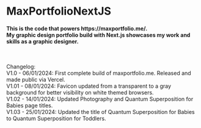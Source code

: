 <h1>MaxPortfolioNextJS</h1>

<h4>This is the code that powers https://maxportfolio.me/.<br />
My graphic design portfolio build with Next.js showcases my work and skills as a graphic designer.</h4><br />

Changelog:<br />
V1.0 - 06/01/2024: First complete build of maxportfolio.me. Released and made public via Vercel.<br />
V1.01 -  08/01/2024: Favicon updated from a transparent to a gray background for better visibility on white themed browsers.<br />
V1.02 - 14/01/2024: Updated Photography and Quantum Superposition for Babies page titles.<br />
V1.03 - 25/01/2024: Updated the title of Quantum Superposition for Babies to Quantum Superposition for Toddlers.<br />
